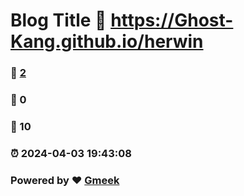 # Blog Title :link: https://Ghost-Kang.github.io/herwin 
### :page_facing_up: [2](https://Ghost-Kang.github.io/herwin/tag.html) 
### :speech_balloon: 0 
### :hibiscus: 10 
### :alarm_clock: 2024-04-03 19:43:08 
### Powered by :heart: [Gmeek](https://github.com/Meekdai/Gmeek)

